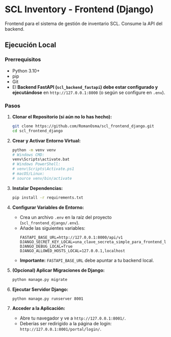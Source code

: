 # SCL Inventory - Frontend (Django)

Frontend para el sistema de gestión de inventario SCL. Consume la API del backend.

## Ejecución Local

### Prerrequisitos
*   Python 3.10+
*   pip
*   Git
*   El **Backend FastAPI (`scl_backend_fastapi`) debe estar configurado y ejecutándose** en `http://127.0.0.1:8000` (o según se configure en `.env`).

### Pasos

1.  **Clonar el Repositorio (si aún no lo has hecho):**
    ```bash
    git clone https://github.com/RomanOsma/scl_frontend_django.git
    cd scl_frontend_django
    ```

2.  **Crear y Activar Entorno Virtual:**
    ```bash
    python -m venv venv
    # Windows CMD:
    venv\Scripts\activate.bat
    # Windows PowerShell:
    # venv\Scripts\Activate.ps1
    # macOS/Linux:
    # source venv/bin/activate
    ```

3.  **Instalar Dependencias:**
    ```bash
    pip install -r requirements.txt
    ```

4.  **Configurar Variables de Entorno:**
    *   Crea un archivo `.env` en la raíz del proyecto (`scl_frontend_django/.env`).
    *   Añade las siguientes variables:
        ```env
        FASTAPI_BASE_URL=http://127.0.0.1:8000/api/v1
        DJANGO_SECRET_KEY_LOCAL=una_clave_secreta_simple_para_frontend_local
        DJANGO_DEBUG_LOCAL=True
        DJANGO_ALLOWED_HOSTS_LOCAL=127.0.0.1,localhost
        ```
    *   **Importante:** `FASTAPI_BASE_URL` debe apuntar a tu backend local.

5.  **(Opcional) Aplicar Migraciones de Django:**
    ```bash
    python manage.py migrate
    ```

6.  **Ejecutar Servidor Django:**
    ```bash
    python manage.py runserver 8001
    ```

7.  **Acceder a la Aplicación:**
    *   Abre tu navegador y ve a `http://127.0.0.1:8001/`.
    *   Deberías ser redirigido a la página de login: `http://127.0.0.1:8001/portal/login/`.
    